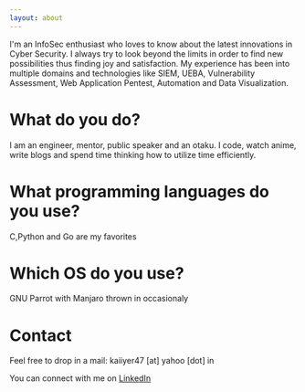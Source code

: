 ```yaml
---
layout: about
---
```


I'm an InfoSec enthusiast who loves to know about the latest innovations in Cyber Security. I always try to look beyond the limits in order to find new possibilities thus finding joy and satisfaction.
My experience has been into multiple domains and technologies like SIEM, UEBA, Vulnerability Assessment, Web Application Pentest, Automation and Data Visualization.

# What do you do?
I am an engineer, mentor, public speaker and an otaku. I code, watch anime, write blogs and spend time thinking how to utilize time efficiently.

# What programming languages do you use?
C,Python and Go are my favorites 

# Which OS do you use?
GNU Parrot with Manjaro thrown in occasionaly

# Contact
Feel free to drop in a mail: kaiiyer47 [at] yahoo [dot] in

You can connect with me on [LinkedIn](https://www.linkedin.com/in/anoop-krishnan47/)

